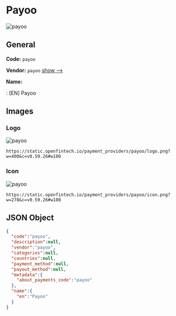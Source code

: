 
# Payoo 
![payoo](https://static.openfintech.io/payment_providers/payoo/logo.png?w=400&c=v0.59.26#w100)  

## General 
 
**Code:** `payoo` 
 
**Vendor:** `payoo` [show -->](/vendors/payoo/) 
 
**Name:** 
 
:	[EN] Payoo 
 

## Images 

### Logo 
 
![payoo](https://static.openfintech.io/payment_providers/payoo/logo.png?w=400&c=v0.59.26#w100)  

```
https://static.openfintech.io/payment_providers/payoo/logo.png?w=400&c=v0.59.26#w100
```  

### Icon 
 
![payoo](https://static.openfintech.io/payment_providers/payoo/icon.png?w=278&c=v0.59.26#w100)  

```
https://static.openfintech.io/payment_providers/payoo/icon.png?w=278&c=v0.59.26#w100
```  

## JSON Object 

```json
{
  "code":"payoo",
  "description":null,
  "vendor":"payoo",
  "categories":null,
  "countries":null,
  "payment_method":null,
  "payout_method":null,
  "metadata":{
    "about_payments_code":"payoo"
  },
  "name":{
    "en":"Payoo"
  }
}
```  
